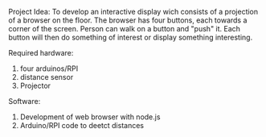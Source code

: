 Project Idea: 
To develop an interactive display wich consists of a projection of a browser on the floor. The browser has four buttons,
each towards a corner of the screen. Person can walk on a button and "push" it. Each button will then do something of interest
or display something interesting. 

Required hardware:
1. four arduinos/RPI
2. distance sensor
3. Projector 

Software: 
1. Development of web browser with node.js
2. Arduino/RPI code to deetct distances
